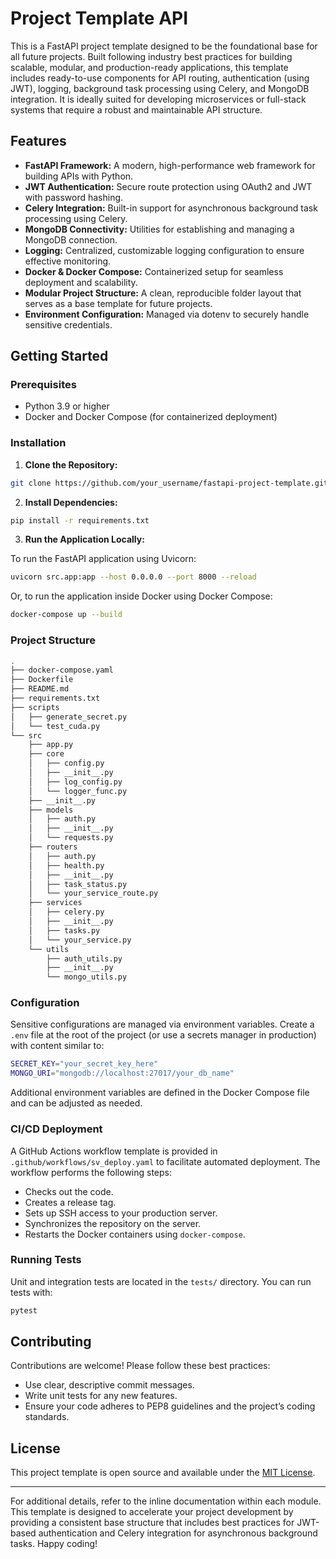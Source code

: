 # Project Template API

This is a FastAPI project template designed to be the foundational base for all future projects. Built following industry best practices for building scalable, modular, and production-ready applications, this template includes ready-to-use components for API routing, authentication (using JWT), logging, background task processing using Celery, and MongoDB integration. It is ideally suited for developing microservices or full-stack systems that require a robust and maintainable API structure.

## Features

- **FastAPI Framework:** A modern, high-performance web framework for building APIs with Python.
- **JWT Authentication:** Secure route protection using OAuth2 and JWT with password hashing.
- **Celery Integration:** Built-in support for asynchronous background task processing using Celery.
- **MongoDB Connectivity:** Utilities for establishing and managing a MongoDB connection.
- **Logging:** Centralized, customizable logging configuration to ensure effective monitoring.
- **Docker & Docker Compose:** Containerized setup for seamless deployment and scalability.
- **Modular Project Structure:** A clean, reproducible folder layout that serves as a base template for future projects.
- **Environment Configuration:** Managed via dotenv to securely handle sensitive credentials.

## Getting Started

### Prerequisites

- Python 3.9 or higher
- Docker and Docker Compose (for containerized deployment)

### Installation

1. **Clone the Repository:**

```bash
git clone https://github.com/your_username/fastapi-project-template.git
```

2. **Install Dependencies:**

```bash
pip install -r requirements.txt
```

3. **Run the Application Locally:**

To run the FastAPI application using Uvicorn:

```bash
uvicorn src.app:app --host 0.0.0.0 --port 8000 --reload
```

Or, to run the application inside Docker using Docker Compose:

```bash
docker-compose up --build
```

### Project Structure

```bash
.
├── docker-compose.yaml
├── Dockerfile
├── README.md
├── requirements.txt
├── scripts
│   ├── generate_secret.py
│   └── test_cuda.py
└── src
    ├── app.py
    ├── core
    │   ├── config.py
    │   ├── __init__.py
    │   ├── log_config.py
    │   └── logger_func.py
    ├── __init__.py
    ├── models
    │   ├── auth.py
    │   ├── __init__.py
    │   └── requests.py
    ├── routers
    │   ├── auth.py
    │   ├── health.py
    │   ├── __init__.py
    │   ├── task_status.py
    │   └── your_service_route.py
    ├── services
    │   ├── celery.py
    │   ├── __init__.py
    │   ├── tasks.py
    │   └── your_service.py
    └── utils
        ├── auth_utils.py
        ├── __init__.py
        └── mongo_utils.py
```

### Configuration

Sensitive configurations are managed via environment variables. Create a `.env` file at the root of the project (or use a secrets manager in production) with content similar to:

```bash
SECRET_KEY="your_secret_key_here"
MONGO_URI="mongodb://localhost:27017/your_db_name"
```

Additional environment variables are defined in the Docker Compose file and can be adjusted as needed.

### CI/CD Deployment

A GitHub Actions workflow template is provided in `.github/workflows/sv_deploy.yaml` to facilitate automated deployment. The workflow performs the following steps:
- Checks out the code.
- Creates a release tag.
- Sets up SSH access to your production server.
- Synchronizes the repository on the server.
- Restarts the Docker containers using `docker-compose`.

### Running Tests

Unit and integration tests are located in the `tests/` directory. You can run tests with:

```bash
pytest
```

## Contributing

Contributions are welcome! Please follow these best practices:
- Use clear, descriptive commit messages.
- Write unit tests for any new features.
- Ensure your code adheres to PEP8 guidelines and the project’s coding standards.

## License

This project template is open source and available under the [MIT License](LICENSE).

---

For additional details, refer to the inline documentation within each module. This template is designed to accelerate your project development by providing a consistent base structure that includes best practices for JWT-based authentication and Celery integration for asynchronous background tasks. Happy coding!
